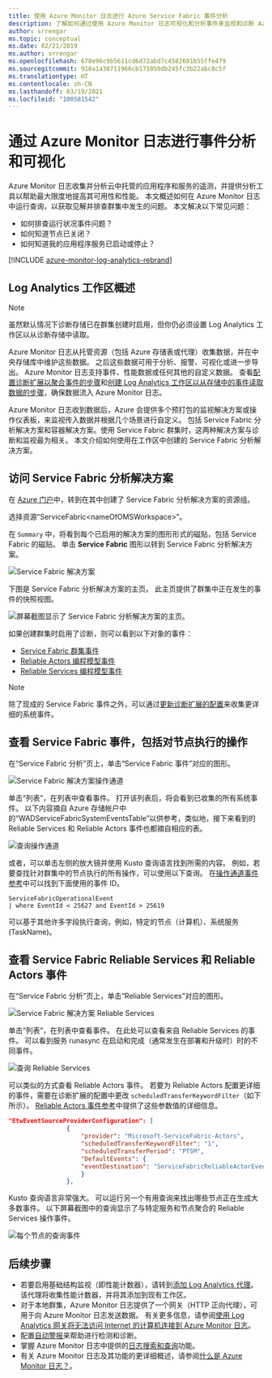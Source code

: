 ```yaml
---
title: 使用 Azure Monitor 日志进行 Azure Service Fabric 事件分析
description: 了解如何通过使用 Azure Monitor 日志可视化和分析事件来监视和诊断 Azure Service Fabric 群集。
author: srrengar
ms.topic: conceptual
ms.date: 02/21/2019
ms.author: srrengar
ms.openlocfilehash: 678e96c9b5611cd6d72abd7c4582691b55ffe479
ms.sourcegitcommit: 910a1a38711966cb171050db245fc3b22abc8c5f
ms.translationtype: HT
ms.contentlocale: zh-CN
ms.lasthandoff: 03/19/2021
ms.locfileid: "100581542"
---
```

# <a name="event-analysis-and-visualization-with-azure-monitor-logs"></a>通过 Azure Monitor 日志进行事件分析和可视化
 Azure Monitor 日志收集并分析云中托管的应用程序和服务的遥测，并提供分析工具以帮助最大限度地提高其可用性和性能。 本文概述如何在 Azure Monitor 日志中运行查询，以获取见解并排查群集中发生的问题。 本文解决以下常见问题：

* 如何排查运行状况事件问题？
* 如何知道节点已关闭？
* 如何知道我的应用程序服务已启动或停止？

[!INCLUDE [azure-monitor-log-analytics-rebrand](../../includes/azure-monitor-log-analytics-rebrand.md)]

## <a name="overview-of-the-log-analytics-workspace"></a>Log Analytics 工作区概述

>[!NOTE] 
>虽然默认情况下诊断存储已在群集创建时启用，但你仍必须设置 Log Analytics 工作区以从诊断存储中读取。

Azure Monitor 日志从托管资源（包括 Azure 存储表或代理）收集数据，并在中央存储库中维护这些数据。 之后这些数据可用于分析、报警、可视化或进一步导出。 Azure Monitor 日志支持事件、性能数据或任何其他的自定义数据。 查看[配置诊断扩展以聚合事件的步骤](service-fabric-diagnostics-event-aggregation-wad.md)和[创建 Log Analytics 工作区以从存储中的事件读取数据的步骤](service-fabric-diagnostics-oms-setup.md)，确保数据流入 Azure Monitor 日志。

Azure Monitor 日志收到数据后，Azure 会提供多个预打包的监视解决方案或操作仪表板，来监视传入数据并根据几个场景进行自定义。 包括 Service Fabric 分析解决方案和容器解决方案。使用 Service Fabric 群集时，这两种解决方案与诊断和监视最为相关。 本文介绍如何使用在工作区中创建的 Service Fabric 分析解决方案。

## <a name="access-the-service-fabric-analytics-solution"></a>访问 Service Fabric 分析解决方案

在 [Azure 门户](https://portal.azure.com)中，转到在其中创建了 Service Fabric 分析解决方案的资源组。

选择资源“ServiceFabric\<nameOfOMSWorkspace\>”。

在 `Summary` 中，将看到每个已启用的解决方案的图形形式的磁贴，包括 Service Fabric 的磁贴。 单击 **Service Fabric** 图形以转到 Service Fabric 分析解决方案。

![Service Fabric 解决方案](media/service-fabric-diagnostics-event-analysis-oms/oms_service_fabric_summary.PNG)

下图是 Service Fabric 分析解决方案的主页。 此主页提供了群集中正在发生的事件的快照视图。

![屏幕截图显示了 Service Fabric 分析解决方案的主页。](media/service-fabric-diagnostics-event-analysis-oms/oms_service_fabric_solution.PNG)

 如果创建群集时启用了诊断，则可以看到以下对象的事件： 

* [Service Fabric 群集事件](service-fabric-diagnostics-event-generation-operational.md)
* [Reliable Actors 编程模型事件](service-fabric-reliable-actors-diagnostics.md)
* [Reliable Services 编程模型事件](service-fabric-reliable-services-diagnostics.md)

>[!NOTE]
>除了现成的 Service Fabric 事件之外，可以通过[更新诊断扩展的配置](service-fabric-diagnostics-event-aggregation-wad.md#log-collection-configurations)来收集更详细的系统事件。

## <a name="view-service-fabric-events-including-actions-on-nodes"></a>查看 Service Fabric 事件，包括对节点执行的操作

在“Service Fabric 分析”页上，单击“Service Fabric 事件”对应的图形。

![Service Fabric 解决方案操作通道](media/service-fabric-diagnostics-event-analysis-oms/oms_service_fabric_events_selection.png)

单击“列表”，在列表中查看事件。 打开该列表后，将会看到已收集的所有系统事件。 以下内容摘自 Azure 存储帐户中的“WADServiceFabricSystemEventsTable”以供参考，类似地，接下来看到的 Reliable Services 和 Reliable Actors 事件也都摘自相应的表。
    
![查询操作通道](media/service-fabric-diagnostics-event-analysis-oms/oms_service_fabric_events.png)

或者，可以单击左侧的放大镜并使用 Kusto 查询语言找到所需的内容。 例如，若要查找针对群集中的节点执行的所有操作，可以使用以下查询。 在[操作通道事件参考](service-fabric-diagnostics-event-generation-operational.md)中可以找到下面使用的事件 ID。

```kusto
ServiceFabricOperationalEvent
| where EventId < 25627 and EventId > 25619 
```

可以基于其他许多字段执行查询，例如，特定的节点（计算机）、系统服务 (TaskName)。

## <a name="view-service-fabric-reliable-service-and-actor-events"></a>查看 Service Fabric Reliable Services 和 Reliable Actors 事件

在“Service Fabric 分析”页上，单击“Reliable Services”对应的图形。

![Service Fabric 解决方案 Reliable Services](media/service-fabric-diagnostics-event-analysis-oms/oms_reliable_services_events_selection.png)

单击“列表”，在列表中查看事件。 在此处可以查看来自 Reliable Services 的事件。 可以看到服务 runasync 在启动和完成（通常发生在部署和升级时）时的不同事件。 

![查询 Reliable Services](media/service-fabric-diagnostics-event-analysis-oms/oms_reliable_service_events.png)

可以类似的方式查看 Reliable Actors 事件。 若要为 Reliable Actors 配置更详细的事件，需要在诊断扩展的配置中更改 `scheduledTransferKeywordFilter`（如下所示）。 [Reliable Actors 事件参考](service-fabric-reliable-actors-diagnostics.md#keywords)中提供了这些参数值的详细信息。

```json
"EtwEventSourceProviderConfiguration": [
                {
                    "provider": "Microsoft-ServiceFabric-Actors",
                    "scheduledTransferKeywordFilter": "1",
                    "scheduledTransferPeriod": "PT5M",
                    "DefaultEvents": {
                    "eventDestination": "ServiceFabricReliableActorEventTable"
                    }
                },
```

Kusto 查询语言非常强大。 可以运行另一个有用查询来找出哪些节点正在生成大多数事件。 以下屏幕截图中的查询显示了与特定服务和节点聚合的 Reliable Services 操作事件。

![每个节点的查询事件](media/service-fabric-diagnostics-event-analysis-oms/oms_kusto_query.png)

## <a name="next-steps"></a>后续步骤

* 若要启用基础结构监视（即性能计数器），请转到[添加 Log Analytics 代理](service-fabric-diagnostics-oms-agent.md)。 该代理将收集性能计数器，并将其添加到现有工作区。
* 对于本地群集，Azure Monitor 日志提供了一个网关（HTTP 正向代理），可用于向 Azure Monitor 日志发送数据。 有关更多信息，请参阅[使用 Log Analytics 网关将无法访问 Internet 的计算机连接到 Azure Monitor 日志](../azure-monitor/agents/gateway.md)。
* 配置[自动警报](../azure-monitor/alerts/alerts-overview.md)来帮助进行检测和诊断。
* 掌握 Azure Monitor 日志中提供的[日志搜索和查询](../azure-monitor/logs/log-query-overview.md)功能。
* 有关 Azure Monitor 日志及其功能的更详细概述，请参阅[什么是 Azure Monitor 日志？](../azure-monitor/overview.md)。
